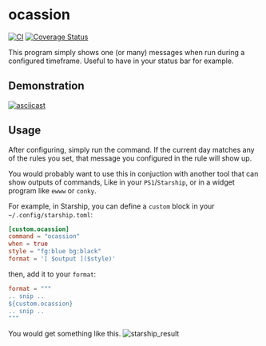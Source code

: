 # ocassion

[![CI](https://github.com/itscrystalline/ocassion/actions/workflows/ci.yaml/badge.svg?branch=main)](https://github.com/itscrystalline/ocassion/actions/workflows/ci.yaml)
[![Coverage Status](https://coveralls.io/repos/github/itscrystalline/ocassion/badge.svg)](https://coveralls.io/github/itscrystalline/ocassion)

This program simply shows one (or many) messages when run during a configured timeframe. Useful to have in your status bar for example.

## Demonstration

[![asciicast](https://asciinema.org/a/E7idEoQNMf1mWaOy7wMw226tC.svg)](https://asciinema.org/a/E7idEoQNMf1mWaOy7wMw226tC)

## Usage

After configuring, simply run the command. If the current day matches any of the rules you set, that message you configured in the rule will show up.

You would probably want to use this in conjuction with another tool that can show outputs of commands, Like in your `PS1`/`Starship`, or in a widget program like `ewww` or `conky`.

For example, in Starship, you can define a `custom` block in your `~/.config/starship.toml`:
```toml
[custom.ocassion]
command = "ocassion"
when = true
style = "fg:blue bg:black"
format = '[ $output ]($style)'
```
then, add it to your `format`:
```toml
format = """
.. snip ..
${custom.ocassion}
.. snip ..
"""
```
You would get something like this.
![starship_result](https://github.com/user-attachments/assets/138cc981-30f7-43ac-b33b-34339c2d7445)
